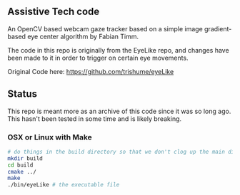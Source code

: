 ## Assistive Tech code
An OpenCV based webcam gaze tracker based on a simple image gradient-based eye center algorithm by Fabian Timm.

The code in this repo is originally from the EyeLike repo, and changes have been made to it in order to trigger on certain eye movements.

Original Code here: https://github.com/trishume/eyeLike


## Status
This repo is meant more as an archive of this code since it was so long ago. This hasn't been tested in some time and is likely breaking.

### OSX or Linux with Make
```bash
# do things in the build directory so that we don't clog up the main directory
mkdir build
cd build
cmake ../
make
./bin/eyeLike # the executable file
```
